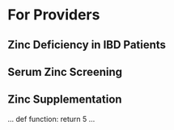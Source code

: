 # For Providers 

## Zinc Deficiency in IBD Patients 

## Serum Zinc Screening 

## Zinc Supplementation 

...
def function: 
  return 5 
...
